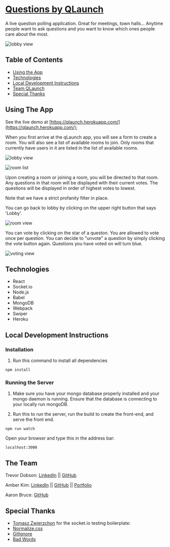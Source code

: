 # [Questions by QLaunch](https://qlaunch.herokuapp.com)
A live question polling application. Great for meetings, town halls... Anytime people want to ask questions and you want to know which ones people care about the most.

![lobby view](./src/img/qlaunch-demo.gif)


## Table of Contents
* [Using the App](#use)
* [Technologies](#technologies)
* [Local Development Instructions](#development)
* [Team QLaunch](#team)
* [Special Thanks](#thanks)


## <a name="use"></a>Using The App

See the live demo at [https://qlaunch.herokuapp.com/](https://qlaunch.herokuapp.com/);

When you first arrive at the qLaunch app, you will see a form to create a room.  You will also see a list of available rooms to join.  Only rooms that currently have users in it are listed in the list of available rooms.

![lobby view](./src/img/qlaunch-questions-lobby.png)

![room list](./src/img/qlaunch-questions-room-list.png)

Upon creating a room or joining a room, you will be directed to that room.  Any questions in that room will be displayed with their current votes.  The questions will be displayed in order of highest votes to lowest.

Note that we have a strict profanity filter in place.

You can go back to lobby by clicking on the upper right button that says 'Lobby'.

![room view](./src/img/qlaunch-questions-room.png)

You can vote by clicking on the star of a queston. You are allowed to vote once per question.  You can decide to "unvote" a question by simply clicking the vote button again. Questions you have voted on will turn blue.

![voting view](./src/img/qlaunch-questions-voting.png)


## <a name="technologies"></a>Technologies
* React
* Socket.io
* Node.js
* Babel
* MongoDB
* Webpack
* Swiper
* Heroku


## <a name="development"></a>Local Development Instructions


### Installation

1. Run this command to install all dependencies
```
npm install
```

### Running the Server
1. Make sure you have your mongo database properly installed and your mongo daemon is running.  Ensure that the database is connecting to your locally run mongoDB.

2. Run this to run the server, run the build to create the front-end, and serve the front end.
```
npm run watch
```

Open your browser and type this in the address bar:
```
localhost:3000
```


## <a name="team"></a>The Team
Trevor Dobson: [LinkedIn](https://www.linkedin.com/in/trevorjdobson) || [GitHub](https://www.github.com/trevorjdobson)

Amber Kim: [LinkedIn](https://www.linkedin.com/in/ambergkim) || [GitHub](https://www.github.com/ambergkim) || [Portfolio](https://ambergkim.github.io)

Aaron Bruce: [GitHub](https://www.github.com/SilveredSliver)

## <a name="thanks"></a>Special Thanks
* [Tomasz Zwierzchon](https://medium.com/@tozwierz/testing-socket-io-with-jest-on-backend-node-js-f71f7ec7010f) for the socket.io testing boilerplate: 
* [Normalize.css](https://necolas.github.io/normalize.css/)
* [GitIgnore](https://www.gitignore.io/)
* [Bad Words](https://www.npmjs.com/package/bad-words)